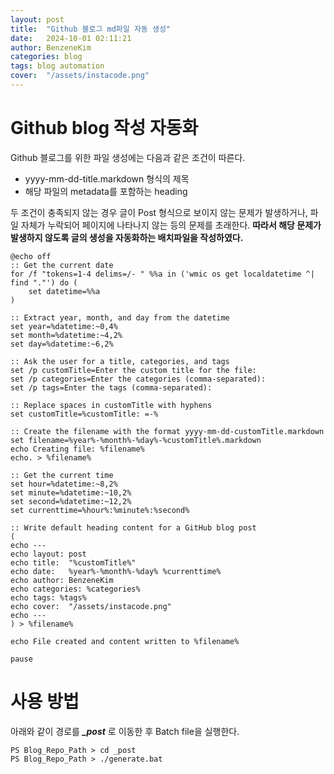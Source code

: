 ```yaml
---
layout: post
title:  "Github 블로그 md파일 자동 생성"
date:   2024-10-01 02:11:21
author: BenzeneKim
categories: blog
tags: blog automation
cover:  "/assets/instacode.png"
---
```

# Github blog 작성 자동화

Github 블로그를 위한 파일 생성에는 다음과 같은 조건이 따른다.
- yyyy-mm-dd-title.markdown 형식의 제목
- 해당 파일의 metadata를 포함하는 heading

두 조건이 충족되지 않는 경우 글이 Post 형식으로 보이지 않는 문제가 발생하거나, 파일 자체가 누락되어 페이지에 나타나지 않는  등의 문제를 초래한다. __따라서 해당 문제가 발생하지 않도록 글의 생성을 자동화하는 배치파일을 작성하였다.__

```
@echo off
:: Get the current date
for /f "tokens=1-4 delims=/- " %%a in ('wmic os get localdatetime ^| find "."') do (
    set datetime=%%a
)

:: Extract year, month, and day from the datetime
set year=%datetime:~0,4%
set month=%datetime:~4,2%
set day=%datetime:~6,2%

:: Ask the user for a title, categories, and tags
set /p customTitle=Enter the custom title for the file: 
set /p categories=Enter the categories (comma-separated): 
set /p tags=Enter the tags (comma-separated): 

:: Replace spaces in customTitle with hyphens
set customTitle=%customTitle: =-%

:: Create the filename with the format yyyy-mm-dd-customTitle.markdown
set filename=%year%-%month%-%day%-%customTitle%.markdown
echo Creating file: %filename%
echo. > %filename%

:: Get the current time
set hour=%datetime:~8,2%
set minute=%datetime:~10,2%
set second=%datetime:~12,2%
set currenttime=%hour%:%minute%:%second%

:: Write default heading content for a GitHub blog post
(
echo ---
echo layout: post
echo title:  "%customTitle%"
echo date:   %year%-%month%-%day% %currenttime%
echo author: BenzeneKim
echo categories: %categories%
echo tags: %tags%
echo cover:  "/assets/instacode.png"
echo ---
) > %filename%

echo File created and content written to %filename%

pause

```

# 사용 방법

아래와 같이 경로를 ***_post*** 로 이동한 후 Batch file을 실행한다.
```
PS Blog_Repo_Path > cd _post
PS Blog_Repo_Path > ./generate.bat
```